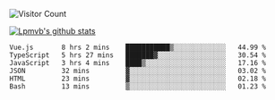 ![Visitor Count](https://profile-counter.glitch.me/Lpmvb/count.svg)

[![Lpmvb's github stats](https://github-readme-stats.vercel.app/api?username=lpmvb&show_icons=true&title_color=fff&icon_color=79ff97&text_color=9f9f9f&bg_color=151515)](https://github.com/anuraghazra/github-readme-stats)

<!--
Here are some ideas to get you started:

- 🔭 I’m currently working on ...
- 🌱 I’m currently learning ...
- 👯 I’m looking to collaborate on ...
- 🤔 I’m looking for help with ...
- 💬 Ask me about ...
- 📫 How to reach me: ...
- 😄 Pronouns: ...
- ⚡ Fun fact: ...
-->

<!--START_SECTION:waka-->

```text
Vue.js       8 hrs 2 mins    ███████████▒░░░░░░░░░░░░░   44.99 %
TypeScript   5 hrs 27 mins   ███████▓░░░░░░░░░░░░░░░░░   30.54 %
JavaScript   3 hrs 4 mins    ████▒░░░░░░░░░░░░░░░░░░░░   17.16 %
JSON         32 mins         ▓░░░░░░░░░░░░░░░░░░░░░░░░   03.02 %
HTML         23 mins         ▓░░░░░░░░░░░░░░░░░░░░░░░░   02.18 %
Bash         13 mins         ▒░░░░░░░░░░░░░░░░░░░░░░░░   01.23 %
```

<!--END_SECTION:waka-->
